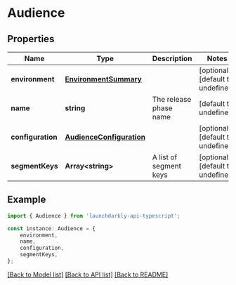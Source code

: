 # Audience


## Properties

Name | Type | Description | Notes
------------ | ------------- | ------------- | -------------
**environment** | [**EnvironmentSummary**](EnvironmentSummary.md) |  | [optional] [default to undefined]
**name** | **string** | The release phase name | [default to undefined]
**configuration** | [**AudienceConfiguration**](AudienceConfiguration.md) |  | [optional] [default to undefined]
**segmentKeys** | **Array&lt;string&gt;** | A list of segment keys | [optional] [default to undefined]

## Example

```typescript
import { Audience } from 'launchdarkly-api-typescript';

const instance: Audience = {
    environment,
    name,
    configuration,
    segmentKeys,
};
```

[[Back to Model list]](../README.md#documentation-for-models) [[Back to API list]](../README.md#documentation-for-api-endpoints) [[Back to README]](../README.md)
